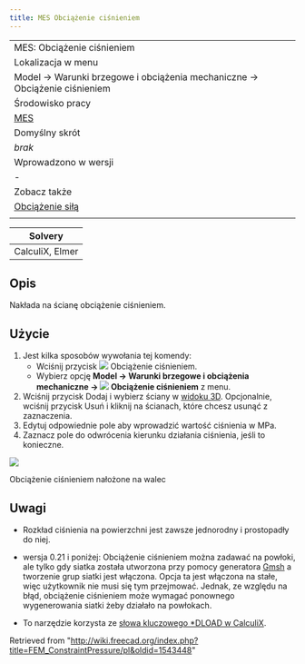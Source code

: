 ```yaml
---
title: MES Obciążenie ciśnieniem
---
```


|                                                                           |
| ------------------------------------------------------------------------- |
| MES: Obciążenie ciśnieniem                                                |
| Lokalizacja w menu                                                        |
| Model → Warunki brzegowe i obciążenia mechaniczne → Obciążenie ciśnieniem |
| Środowisko pracy                                                          |
| [MES](/FEM_Workbench/pl "FEM Workbench/pl")                               |
| Domyślny skrót                                                            |
| _brak_                                                                    |
| Wprowadzono w wersji                                                      |
| -                                                                         |
| Zobacz także                                                              |
| [Obciążenie siłą](/FEM_ConstraintForce/pl "FEM ConstraintForce/pl")       |
|                                                                           |

| Solvery         |
| --------------- |
| CalculiX, Elmer |

## Opis

Nakłada na ścianę obciążenie ciśnieniem.

## Użycie

1. Jest kilka sposobów wywołania tej komendy:
   - Wciśnij przycisk ![](/images/FEM_ConstraintPressure.svg) Obciążenie ciśnieniem.
   - Wybierz opcję **Model → Warunki brzegowe i obciążenia mechaniczne → ![](/images/FEM_ConstraintPressure.svg) Obciążenie ciśnieniem** z menu.
2. Wciśnij przycisk Dodaj i wybierz ściany w [widoku 3D](/3D_view/pl "3D view/pl"). Opcjonalnie, wciśnij przycisk Usuń i kliknij na ścianach, które chcesz usunąć z zaznaczenia.
3. Edytuj odpowiednie pole aby wprowadzić wartość ciśnienia w MPa.
4. Zaznacz pole do odwrócenia kierunku działania ciśnienia, jeśli to konieczne.

![](/images/FEM_Pressure_example.PNG)

Obciążenie ciśnieniem nałożone na walec

## Uwagi

- Rozkład ciśnienia na powierzchni jest zawsze jednorodny i prostopadły do niej.

- wersja 0.21 i poniżej: Obciążenie ciśnieniem można zadawać na powłoki, ale tylko gdy siatka została utworzona przy pomocy generatora [Gmsh](/FEM_MeshGmshFromShape/pl "FEM MeshGmshFromShape/pl") a tworzenie grup siatki jest włączona. Opcja ta jest włączona na stałe, więc użytkownik nie musi się tym przejmować. Jednak, ze względu na błąd, obciążenie ciśnieniem może wymagać ponownego wygenerowania siatki żeby działało na powłokach.
- To narzędzie korzysta ze [słowa kluczowego \*DLOAD w CalculiX](https://web.mit.edu/calculix_v2.7/CalculiX/ccx_2.7/doc/ccx/node190.html).

Retrieved from "<http://wiki.freecad.org/index.php?title=FEM_ConstraintPressure/pl&oldid=1543448>"
